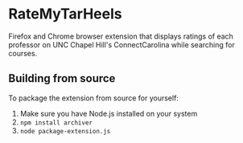 # RateMyTarHeels

Firefox and Chrome browser extension that displays ratings of each professor on UNC Chapel Hill's ConnectCarolina while searching for courses.

## Building from source
To package the extension from source for yourself:
1. Make sure you have Node.js installed on your system
2. `npm install archiver`
3. `node package-extension.js`